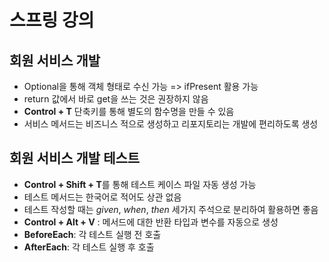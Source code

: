 # 스프링 강의

## 회원 서비스 개발

* Optional을 통해 객체 형태로 수신 가능 => ifPresent 활용 가능
* return 값에서 바로 get을 쓰는 것은 권장하지 않음
* **Control + T** 단축키를 통해 별도의 함수명을 만들 수 있음
* 서비스 메서드는 비즈니스 적으로 생성하고 리포지토리는 개발에 편리하도록 생성





## 회원 서비스 개발 테스트

* **Control + Shift + T**를 통해 테스트 케이스 파일 자동 생성 가능
* 테스트 메서드는 한국어로 적어도 상관 없음
* 테스트 작성할 때는 *given*, *when*, *then* 세가지 주석으로 분리하여 활용하면 좋음
* **Control + Alt + V** : 메서드에 대한 반환 타입과 변수를 자동으로 생성
* **BeforeEach**: 각 테스트 실행 전 호출
* **AfterEach**: 각 테스트 실행 후 호출

